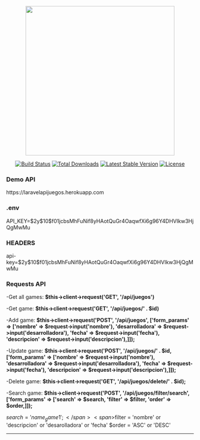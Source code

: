 <p align="center"><img src="https://res.cloudinary.com/dtfbvvkyp/image/upload/v1566331377/laravel-logolockup-cmyk-red.svg" width="400"></p>

<p align="center">
<a href="https://travis-ci.org/laravel/framework"><img src="https://travis-ci.org/laravel/framework.svg" alt="Build Status"></a>
<a href="https://packagist.org/packages/laravel/framework"><img src="https://poser.pugx.org/laravel/framework/d/total.svg" alt="Total Downloads"></a>
<a href="https://packagist.org/packages/laravel/framework"><img src="https://poser.pugx.org/laravel/framework/v/stable.svg" alt="Latest Stable Version"></a>
<a href="https://packagist.org/packages/laravel/framework"><img src="https://poser.pugx.org/laravel/framework/license.svg" alt="License"></a>
</p>

<h3>Demo API</h3>
<p>https://laravelapijuegos.herokuapp.com</p>

<h3>.env</h3>
<p>API_KEY=$2y$10$f01jcbsMhFuNif8yHAotQuGr4OaqwfXi6g96Y4DHVIkw3HjQgMwMu</p>

<h3>HEADERS</h3>
<p>api-key=$2y$10$f01jcbsMhFuNif8yHAotQuGr4OaqwfXi6g96Y4DHVIkw3HjQgMwMu</p>

<h3>Requests API</h3>
<p>-Get all games: <strong>$this->client->request('GET', '/api/juegos')</strong> </p>
<p>-Get game: <strong>$this->client->request('GET', '/api/juegos/' . $id)</strong></p>
<p>-Add game: <strong>$this->client->request('POST', '/api/juegos', ['form_params' => ['nombre' => $request->input('nombre'), 'desarrolladora' => $request->input('desarrolladora'), 'fecha' => $request->input('fecha'), 'descripcion' => $request->input('descripcion'),]]);</strong></p>
<p>-Update game: <strong>$this->client->request('POST', '/api/juegos/' . $id, ['form_params' => ['nombre' => $request->input('nombre'), 'desarrolladora' => $request->input('desarrolladora'), 'fecha' => $request->input('fecha'), 'descripcion' => $request->input('descripcion'),]]);</strong></p>
<p>-Delete game: <strong>$this->client->request('GET', '/api/juegos/delete/' . $id);</strong></p>
<p>-Search game: <strong>$this->client->request('POST', '/api/juegos/filter/search', ['form_params' => ['search' => $search, 'filter' => $filter, 'order' => $order,]]);</strong></p>

<span>$search = 'name_game1';</span>
<span>$filter = 'nombre' or 'descripcion' or 'desarolladora' or 'fecha'</span>
<span>$order = 'ASC' or 'DESC'</span>
<hr>

